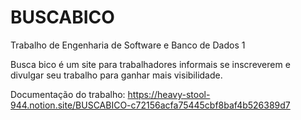 # BUSCABICO
Trabalho de Engenharia de Software e Banco de Dados 1 

Busca bico é um site para trabalhadores informais se inscreverem e divulgar seu trabalho para ganhar mais visibilidade.

Documentação do trabalho:
https://heavy-stool-944.notion.site/BUSCABICO-c72156acfa75445cbf8baf4b526389d7
